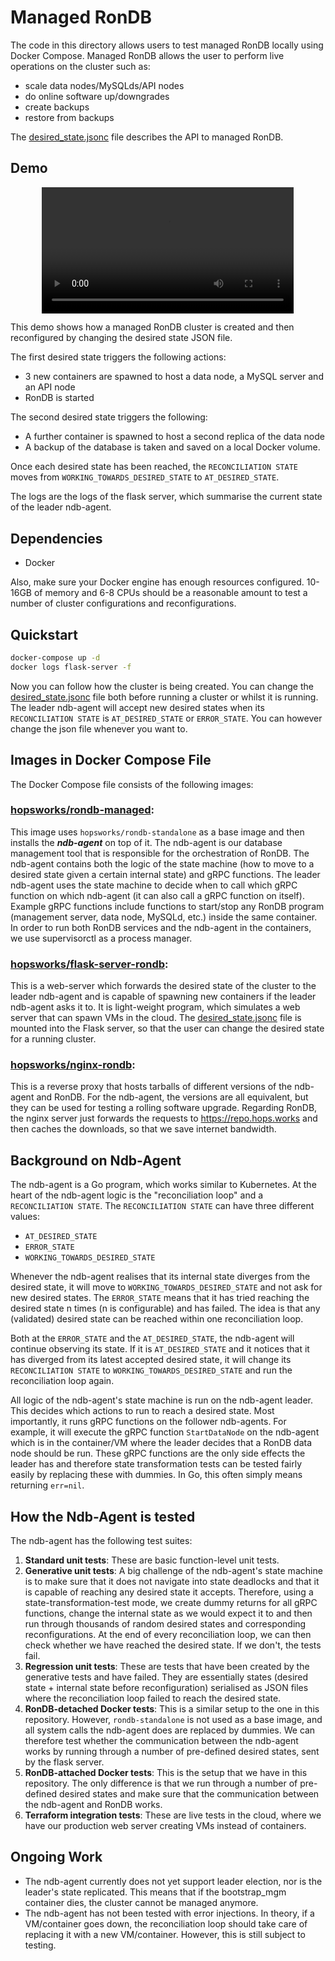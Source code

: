 # Managed RonDB

The code in this directory allows users to test managed RonDB locally using Docker Compose. Managed RonDB allows the user to perform live operations on the cluster such as:

* scale data nodes/MySQLds/API nodes
* do online software up/downgrades
* create backups
* restore from backups

The [desired_state.jsonc](desired_state.jsonc) file describes the API to managed RonDB.

## Demo

<p align="center">
    <video width="80%" align="center" controls>
        <source src="demo.mp4" type="video/mp4">
    </video>
</p>

This demo shows how a managed RonDB cluster is created and then reconfigured by changing the desired state JSON file. 

The first desired state triggers the following actions:
- 3 new containers are spawned to host a data node, a MySQL server and an API node
- RonDB is started

The second desired state triggers the following:
- A further container is spawned to host a second replica of the data node
- A backup of the database is taken and saved on a local Docker volume.

Once each desired state has been reached, the `RECONCILIATION STATE` moves from `WORKING_TOWARDS_DESIRED_STATE` to `AT_DESIRED_STATE`.

The logs are the logs of the flask server, which summarise the current state of the leader ndb-agent.

## Dependencies

* Docker

Also, make sure your Docker engine has enough resources configured. 10-16GB of memory and 6-8 CPUs should be a reasonable amount to test a number of cluster configurations and reconfigurations.

## Quickstart

```bash
docker-compose up -d
docker logs flask-server -f
```

Now you can follow how the cluster is being created. You can change the [desired_state.jsonc](desired_state.jsonc) file both before running a cluster or whilst it is running. The leader ndb-agent will accept new desired states when its `RECONCILIATION STATE` is `AT_DESIRED_STATE` or `ERROR_STATE`. You can however change the json file whenever you want to.

## Images in Docker Compose File

The Docker Compose file consists of the following images:

### [hopsworks/rondb-managed](https://hub.docker.com/repository/docker/hopsworks/rondb-managed):

This image uses `hopsworks/rondb-standalone` as a base image and then installs the ***ndb-agent*** on top of it. The ndb-agent is our database management tool that is responsible for the orchestration of RonDB. The ndb-agent contains both the logic of the state machine (how to move to a desired state given a certain internal state) and gRPC functions. The leader ndb-agent uses the state machine to decide when to call which gRPC function on which ndb-agent (it can also call a gRPC function on itself). Example gRPC functions include functions to start/stop any RonDB program (management server, data node, MySQLd, etc.) inside the same container. In order to run both RonDB services and the ndb-agent in the containers, we use supervisorctl as a process manager.

### [hopsworks/flask-server-rondb](https://hub.docker.com/repository/docker/hopsworks/flask-server-rondb):

This is a web-server which forwards the desired state of the cluster to the leader ndb-agent and is capable of spawning new containers if the leader ndb-agent asks it to. It is light-weight program, which simulates a web server that can spawn VMs in the cloud. The [desired_state.jsonc](desired_state.jsonc) file is mounted into the Flask server, so that the user can change the desired state for a running cluster.

### [hopsworks/nginx-rondb](https://hub.docker.com/repository/docker/hopsworks/nginx-rondb):

This is a reverse proxy that hosts tarballs of different versions of the ndb-agent and RonDB. For the ndb-agent, the versions are all equivalent, but they can be used for testing a rolling software upgrade. Regarding RonDB, the nginx server just forwards the requests to https://repo.hops.works and then caches the downloads, so that we save internet bandwidth.

## Background on Ndb-Agent

The ndb-agent is a Go program, which works similar to Kubernetes. At the heart of the ndb-agent logic is the "reconciliation loop" and a `RECONCILIATION STATE`. The `RECONCILIATION STATE` can have three different values:

- `AT_DESIRED_STATE`
- `ERROR_STATE`
- `WORKING_TOWARDS_DESIRED_STATE`

Whenever the ndb-agent realises that its internal state diverges from the desired state, it will move to `WORKING_TOWARDS_DESIRED_STATE` and not ask for new desired states. The `ERROR_STATE` means that it has tried reaching the desired state n times (n is configurable) and has failed. The idea is that any (validated) desired state can be reached within one reconciliation loop.

Both at the `ERROR_STATE` and the `AT_DESIRED_STATE`, the ndb-agent will continue observing its state. If it is `AT_DESIRED_STATE` and it notices that it has diverged from its latest accepted desired state, it will change its `RECONCILIATION STATE` to `WORKING_TOWARDS_DESIRED_STATE` and run the reconciliation loop again.

All logic of the ndb-agent's state machine is run on the ndb-agent leader. This decides which actions to run to reach a desired state. Most importantly, it runs gRPC functions on the follower ndb-agents. For example, it will execute the gRPC function `StartDataNode` on the ndb-agent which is in the container/VM where the leader decides that a RonDB data node should be run. These gRPC functions are the only side effects the leader has and therefore state transformation tests can be tested fairly easily by replacing these with dummies. In Go, this often simply means returning `err=nil`.

## How the Ndb-Agent is tested

The ndb-agent has the following test suites:

1. **Standard unit tests**: These are basic function-level unit tests.
2. **Generative unit tests**: A big challenge of the ndb-agent's state machine is to make sure that it does not navigate into state deadlocks and that it is capable of reaching any desired state it accepts. Therefore, using a state-transformation-test mode, we create dummy returns for all gRPC functions, change the internal state as we would expect it to and then run through thousands of random desired states and corresponding reconfigurations. At the end of every reconciliation loop, we can then check whether we have reached the desired state. If we don't, the tests fail.
3. **Regression unit tests**: These are tests that have been created by the generative tests and have failed. They are essentially states (desired state + internal state before reconfiguration) serialised as JSON files where the reconciliation loop failed to reach the desired state.
4. **RonDB-detached Docker tests**: This is a similar setup to the one in this repository. However, `rondb-standalone` is not used as a base image, and all system calls the ndb-agent does are replaced by dummies. We can therefore test whether the communication between the ndb-agent works by running through a number of pre-defined desired states, sent by the flask server.
5. **RonDB-attached Docker tests**: This is the setup that we have in this repository. The only difference is that we run through a number of pre-defined desired states and make sure that the communication between the ndb-agent and RonDB works.
6. **Terraform integration tests**: These are live tests in the cloud, where we have our production web server creating VMs instead of containers.

## Ongoing Work

- The ndb-agent currently does not yet support leader election, nor is the leader's state replicated. This means that if the bootstrap_mgm container dies, the cluster cannot be managed anymore.
- The ndb-agent has not been tested with error injections. In theory, if a VM/container goes down, the reconciliation loop should take care of replacing it with a new VM/container. However, this is still subject to testing.
